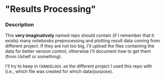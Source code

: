# "Results Processing"
### Description
This **very imaginatively** named repo should contain (if I remember that it exists) many notebooks preprocessing and plotting result data coming from different project.
If they are not too big, I'll upload the files containing the data for better version control, otherwise I'll document how to get them (from Ushelf or something).

I'll try to keep in `CHANGELOGS.md` the different project I used this repo with (i.e., which file was created for which data/purpose).

